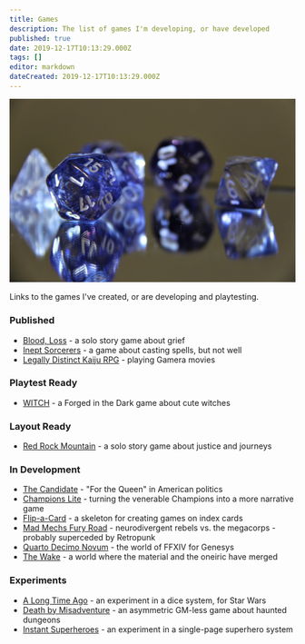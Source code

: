 ```yaml
---
title: Games
description: The list of games I'm developing, or have developed
published: true
date: 2019-12-17T10:13:29.000Z
tags: []
editor: markdown
dateCreated: 2019-12-17T10:13:29.000Z
---
```


![Featured Image](games.jpg)

Links to the games I've created, or are developing and playtesting.

### Published

* [Blood, Loss](https://astralfrontier.itch.io/blood-loss) - a solo story game about grief
* [Inept Sorcerers](https://astralfrontier.itch.io/inept-sorcerers) - a game about casting spells, but not well
* [Legally Distinct Kaiju RPG](https://astralfrontier.itch.io/legally-distinct-kaiju-rpg) - playing Gamera movies

### Playtest Ready

* [WITCH](https://drive.google.com/open?id=1UZrAawUPipLQubwBcNdxClH6JohEH7hZ) - a Forged in the Dark game about cute witches

### Layout Ready

* [Red Rock Mountain](https://drive.google.com/open?id=1PNS7XZfqp73l54PjwGYYWxcBI3lvB1ljtlW8sD8VcZU) - a solo story game about justice and journeys

### In Development

* [The Candidate](/the-candidate/) - "For the Queen" in American politics
* [Champions Lite](https://drive.google.com/open?id=106Wa591CzAyqeiwYJX8hu2YsBGFWTDCqgam5MQP6GlM) - turning the venerable Champions into a more narrative game
* [Flip-a-Card](/tag/flip-a-card/) - a skeleton for creating games on index cards
* [Mad Mechs Fury Road](https://drive.google.com/open?id=1ho2GrXRL8Aye5-1yA1cC0Y2aEGcln2o2dZTMSMZvaFc) - neurodivergent rebels vs. the megacorps - probably superceded by Retropunk
* [Quarto Decimo Novum](/tag/quarto-decimo-novum/) - the world of FFXIV for Genesys
* [The Wake](https://drive.google.com/open?id=18jjQeNOPrpC9IflDulSaHQ50QGk2yx2KESFk2UmNOIo) - a world where the material and the oneiric have merged

### Experiments

* [A Long Time Ago](https://drive.google.com/open?id=1iLUfAGAoNJz3vYBGDIqRel08Im-Trla5z4Y7J3r-dZo) - an experiment in a dice system, for Star Wars
* [Death by Misadventure](/death-by-misadventure/) - an asymmetric GM-less game about haunted dungeons
* [Instant Superheroes](https://drive.google.com/open?id=1Oc612ppGqxXMXNBuROmKN2HHSTES2kAjUnetHQt486w) - an experiment in a single-page superhero system


    